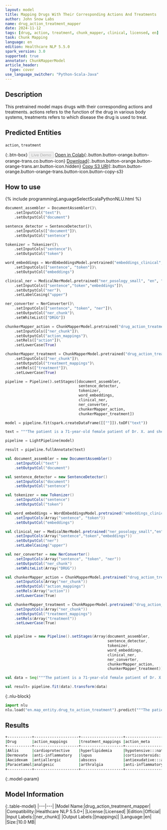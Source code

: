 ```yaml
---
layout: model
title: Mapping Drugs With Their Corresponding Actions And Treatments
author: John Snow Labs
name: drug_action_treatment_mapper
date: 2024-11-12
tags: [drug, action, treatment, chunk_mapper, clinical, licensed, en]
task: Chunk Mapping
language: en
edition: Healthcare NLP 5.5.0
spark_version: 3.0
supported: true
annotator: ChunkMapperModel
article_header:
  type: cover
use_language_switcher: "Python-Scala-Java"
---
```


## Description

This pretrained model maps drugs with their corresponding actions and treatments. actions refers to the function of the drug in various body systems, treatments refers to which disease the drug is used to treat.

## Predicted Entities

`action`, `treatment`

{:.btn-box}
<button class="button button-orange" disabled>Live Demo</button>
[Open in Colab](https://colab.research.google.com/github/JohnSnowLabs/spark-nlp-workshop/blob/master/tutorials/Certification_Trainings/Healthcare/26.Chunk_Mapping.ipynb){:.button.button-orange.button-orange-trans.co.button-icon}
[Download](https://s3.amazonaws.com/auxdata.johnsnowlabs.com/clinical/models/drug_action_treatment_mapper_en_5.5.0_3.0_1731434580785.zip){:.button.button-orange.button-orange-trans.arr.button-icon.hidden}
[Copy S3 URI](s3://auxdata.johnsnowlabs.com/clinical/models/drug_action_treatment_mapper_en_5.5.0_3.0_1731434580785.zip){:.button.button-orange.button-orange-trans.button-icon.button-copy-s3}

## How to use



<div class="tabs-box" markdown="1">
{% include programmingLanguageSelectScalaPythonNLU.html %}
  
```python
document_assembler = DocumentAssembler()\
    .setInputCol("text")\
    .setOutputCol("document")

sentence_detector = SentenceDetector()\
    .setInputCols(["document"])\
    .setOutputCol("sentence")

tokenizer = Tokenizer()\
    .setInputCols("sentence")\
    .setOutputCol("token")

word_embeddings = WordEmbeddingsModel.pretrained("embeddings_clinical", "en", "clinical/models")\
    .setInputCols(["sentence", "token"])\
    .setOutputCol("embeddings")

clinical_ner = MedicalNerModel.pretrained("ner_posology_small", "en", "clinical/models")\
    .setInputCols(["sentence","token","embeddings"])\
    .setOutputCol("ner")\
    .setLabelCasing("upper")

ner_converter = NerConverter()\
    .setInputCols(["sentence", "token", "ner"])\
    .setOutputCol("ner_chunk")\
    .setWhiteList(["DRUG"])

chunkerMapper_action = ChunkMapperModel.pretrained("drug_action_treatment_mapper", "en", "clinical/models")\
    .setInputCols(["ner_chunk"])\
    .setOutputCol("action_mappings")\
    .setRels(["action"])\
    .setLowerCase(True)

chunkerMapper_treatment = ChunkMapperModel.pretrained("drug_action_treatment_mapper", "en", "clinical/models")\
    .setInputCols(["ner_chunk"])\
    .setOutputCol("treatment_mappings")\
    .setRels(["treatment"])\
    .setLowerCase(True)

pipeline = Pipeline().setStages([document_assembler,
                                 sentence_detector,
                                 tokenizer, 
                                 word_embeddings,
                                 clinical_ner, 
                                 ner_converter,
                                 chunkerMapper_action,
                                 chunkerMapper_treatment])

model = pipeline.fit(spark.createDataFrame([[""]]).toDF("text"))

text = """The patient is a 71-year-old female patient of Dr. X. and she was given Aklis, Dermovate, Aacidexam and Paracetamol."""

pipeline = LightPipeline(model)

result = pipeline.fullAnnotate(text)
```
```scala
val document_assembler = new DocumentAssembler()
    .setInputCol("text")
    .setOutputCol("document")

val sentence_detector = new SentenceDetector()
    .setInputCols("document")
    .setOutputCol("sentence")

val tokenizer = new Tokenizer()
    .setInputCols("sentence")
    .setOutputCol("token")

val word_embeddings = WordEmbeddingsModel.pretrained("embeddings_clinical", "en", "clinical/models")
    .setInputCols(Array("sentence", "token"))
    .setOutputCol("embeddings")

val clinical_ner = MedicalNerModel.pretrained("ner_posology_small","en","clinical/models")
    .setInputCols(Array("sentence","token","embeddings"))
    .setOutputCol("ner")
    .setLabelCasing("upper")

val ner_converter = new NerConverter()
    .setInputCols(Array("sentence", "token", "ner"))
    .setOutputCol("ner_chunk")
    .setWhiteList(Array("DRUG"))

val chunkerMapper_action = ChunkMapperModel.pretrained("drug_action_treatment_mapper", "en", "clinical/models")
    .setInputCols(Array("ner_chunk"))
    .setOutputCol("action_mappings")
    .setRels(Array("action"))
    .setLowerCase(True)

val chunkerMapper_treatment = ChunkMapperModel.pretrained("drug_action_treatment_mapper", "en", "clinical/models")
    .setInputCols(Array("ner_chunk"))
    .setOutputCol("treatment_mappings")
    .setRels(Array("treatment"))
    .setLowerCase(True)


val pipeline = new Pipeline().setStages(Array(document_assembler,
                                              sentence_detector,
                                              tokenizer, 
                                              word_embeddings,
                                              clinical_ner, 
                                              ner_converter,
                                              chunkerMapper_action,
                                              chunkerMapper_treatment))

val data = Seq("""The patient is a 71-year-old female patient of Dr. X. and she was given Aklis, Dermovate, Aacidexam and Paracetamol.""").toDS.toDF("text")

val result= pipeline.fit(data).transform(data)
```

{:.nlu-block}
```python
import nlu
nlu.load("en.map_entity.drug_to_action_treatment").predict("""The patient is a 71-year-old female patient of Dr. X. and she was given Aklis, Dermovate, Aacidexam and Paracetamol.""")
```
</div>

## Results

```bash
+-----------+--------------------+-------------------+------------------------------------------------------------+-----------------------------------------------------------------------------+
|Drug       |action_mappings     |treatment_mappings |action_meta                                                 |treatment_meta                                                               |
+-----------+--------------------+-------------------+------------------------------------------------------------+-----------------------------------------------------------------------------+
|Aklis      |cardioprotective    |hyperlipidemia     |hypotensive:::natriuretic                                   |hypertension:::diabetic kidney disease:::cerebrovascular accident:::smoking  |
|Dermovate  |anti-inflammatory   |lupus              |corticosteroids::: dermatological preparations:::very strong|discoid lupus erythematosus:::empeines:::psoriasis:::eczema                  |
|Aacidexam  |antiallergic        |abscess            |antiexudative:::anti-inflammatory:::anti-shock              |brain abscess:::agranulocytosis:::adrenogenital syndrome                     |
|Paracetamol|analgesic           |arthralgia         |anti-inflammatory:::antipyretic:::pain reliever             |period pain:::pain:::sore throat:::headache:::influenza:::toothache          |   
+-----------+--------------------+-------------------+------------------------------------------------------------+-----------------------------------------------------------------------------+
```

{:.model-param}
## Model Information

{:.table-model}
|---|---|
|Model Name:|drug_action_treatment_mapper|
|Compatibility:|Healthcare NLP 5.5.0+|
|License:|Licensed|
|Edition:|Official|
|Input Labels:|[ner_chunk]|
|Output Labels:|[mappings]|
|Language:|en|
|Size:|10.0 MB|
